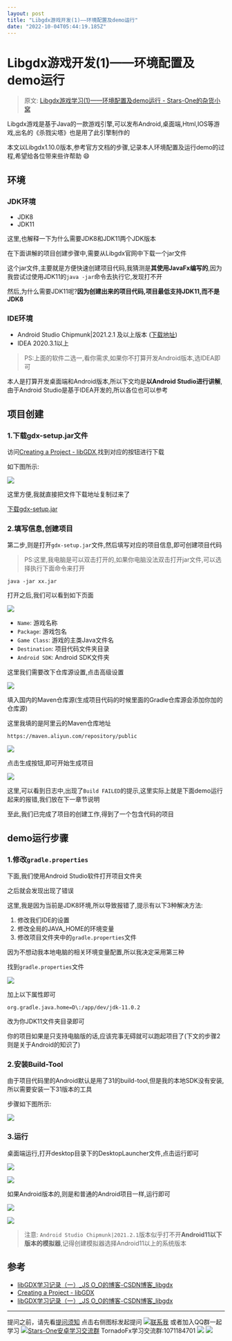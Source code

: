 ```yaml
---
layout: post
title: "Libgdx游戏开发(1)——环境配置及demo运行"
date: "2022-10-04T05:44:19.185Z"
---
```

Libgdx游戏开发(1)——环境配置及demo运行
==========================

> 原文: [Libgdx游戏学习(1)——环境配置及demo运行 - Stars-One的杂货小窝](https://stars-one.site/2022/10/03/libgdx-study-1)

Libgdx游戏是基于Java的一款游戏引擎,可以发布Android,桌面端,Html,IOS等游戏,出名的《杀戮尖塔》也是用了此引擎制作的

本文以Libgdx1.10.0版本,参考官方文档的步骤,记录本人环境配置及运行demo的过程,希望给各位带来些许帮助 😄

环境
--

### JDK环境

*   JDK8
*   JDK11

这里,也解释一下为什么需要JDK8和JDK11两个JDK版本

在下面讲解的项目创建步骤中,需要从Libgdx官网中下载一个jar文件

这个jar文件,主要就是方便快速创建项目代码,我猜测是**其使用JavaFx编写的**,因为我尝试过使用JDK11的`java -jar`命令去执行它,发现打不开

然后,为什么需要JDK11呢?**因为创建出来的项目代码,项目最低支持JDK11,而不是JDK8**

### IDE环境

*   Android Studio Chipmunk|2021.2.1 及以上版本 ([下载地址](https://developer.android.google.cn/studio/archive))
*   IDEA 2020.3.1以上

> PS:上面的软件二选一,看你需求,如果你不打算开发Android版本,选IDEA即可

本人是打算开发桌面端和Android版本,所以下文均是**以Android Studio进行讲解**,由于Android Studio是基于IDEA开发的,所以各位也可以参考

项目创建
----

### 1.下载gdx-setup.jar文件

访问[Creating a Project - libGDX](https://libgdx.com/wiki/start/project-generation),找到对应的按钮进行下载

如下图所示:

![](https://img2022.cnblogs.com/blog/1210268/202210/1210268-20221003210501870-1373689134.png)

这里方便,我就直接把文件下载地址复制过来了

[下载gdx-setup.jar](https://libgdx-nightlies.s3.amazonaws.com/libgdx-runnables/gdx-setup.jar)

### 2.填写信息,创建项目

第二步,则是打开`gdx-setup.jar`文件,然后填写对应的项目信息,即可创建项目代码

> PS:这里,我电脑是可以双击打开的,如果你电脑没法双击打开jar文件,可以选择执行下面命令来打开

    java -jar xx.jar
    

打开之后,我们可以看到如下页面

![](https://img2022.cnblogs.com/blog/1210268/202210/1210268-20221003165703001-1943696514.png)

*   `Name`: 游戏名称
*   `Package`: 游戏包名
*   `Game Class`: 游戏的主类Java文件名
*   `Destination`: 项目代码文件夹目录
*   `Android SDK`: Android SDK文件夹

这里我们需要改下仓库源设置,点击高级设置

![](https://img2022.cnblogs.com/blog/1210268/202210/1210268-20221003165818353-1361049912.png)

填入国内的Maven仓库源(生成项目代码的时候里面的Gradle仓库源会添加你加的仓库源)

这里我填的是阿里云的Maven仓库地址

    https://maven.aliyun.com/repository/public
    

![](https://img2022.cnblogs.com/blog/1210268/202210/1210268-20221003165840269-1212414239.png)

点击生成按钮,即可开始生成项目

![](https://img2022.cnblogs.com/blog/1210268/202210/1210268-20221003165951305-142393946.png)

这里,可以看到日志中,出现了`Build FAILED`的提示,这里实际上就是下面demo运行起来的报错,我们放在下一章节说明

至此,我们已完成了项目的创建工作,得到了一个包含代码的项目

demo运行步骤
--------

### 1.修改`gradle.properties`

下面,我们使用Android Studio软件打开项目文件夹

之后就会发现出现了错误

这里,我是因为当前是JDK8环境,所以导致报错了,提示有以下3种解决方法:

1.  修改我们IDE的设置
2.  修改全局的JAVA\_HOME的环境变量
3.  修改项目文件夹中的`gradle.properties`文件

因为不想动我本地电脑的相关环境变量配置,所以我决定采用第三种

找到`gradle.properties`文件

![](https://img2022.cnblogs.com/blog/1210268/202210/1210268-20221003170159134-421432650.png)

加上以下属性即可

    org.gradle.java.home=D\:/app/dev/jdk-11.0.2
    

改为你JDK11文件夹目录即可

你的项目如果是只支持电脑版的话,应该完事无碍就可以跑起项目了(下文的步骤2则是关于Android的知识了)

### 2.安装Build-Tool

由于项目代码里的Android默认是用了31的build-tool,但是我的本地SDK没有安装,所以需要安装一下31版本的工具

步骤如下图所示:

![](https://img2022.cnblogs.com/blog/1210268/202210/1210268-20221003214434057-737642081.png)

### 3.运行

桌面端运行,打开desktop目录下的DesktopLauncher文件,点击运行即可

![](https://img2022.cnblogs.com/blog/1210268/202210/1210268-20221003214654200-440540009.png)

![](https://img2022.cnblogs.com/blog/1210268/202210/1210268-20221003214741645-1041124722.png)

如果Android版本的,则是和普通的Android项目一样,运行即可

![](https://img2022.cnblogs.com/blog/1210268/202210/1210268-20221003214854314-2128454614.png)

![](https://img2022.cnblogs.com/blog/1210268/202210/1210268-20221003221240536-6949125.png)

> 注意: `Android Studio Chipmunk|2021.2.1`版本似乎打不开**Android11以下版本的模拟器**,记得创建模拟器选择Android11以上的系统版本

参考
--

*   [libGDX学习记录（一）\_JS O\_O的博客-CSDN博客\_libgdx](https://blog.csdn.net/weixin_47450795/article/details/110003413)
*   [Creating a Project - libGDX](https://libgdx.com/wiki/start/project-generation)
*   [libGDX学习记录（一）\_JS O\_O的博客-CSDN博客\_libgdx](https://blog.csdn.net/weixin_47450795/article/details/110003413)

* * *

提问之前，请先看[提问须知](https://www.cnblogs.com/stars-one/p/12500031.html) 点击右侧图标发起提问 [![联系我](http://wpa.qq.com/pa?p=2:1053894518:52 "联系我")](http://wpa.qq.com/msgrd?v=3&uin=1053894518&site=qq&menu=yes) 或者加入QQ群一起学习 [![Stars-One安卓学习交流群](//pub.idqqimg.com/wpa/images/group.png "Stars-One安卓学习交流群")](//shang.qq.com/wpa/qunwpa?idkey=6ca8d206ad4466e4675efa436df96c0837047da959c3fa550a1c568dc8c1fb6a) TornadoFx学习交流群:1071184701 ![](https://img2020.cnblogs.com/blog/1210268/202003/1210268-20200316120825333-1551152974.png) ![](https://img2018.cnblogs.com/blog/1210268/201905/1210268-20190508151523126-971809604.gif)